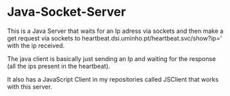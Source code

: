 # Java-Socket-Server

This is a Java Server that waits for an Ip adress via sockets and then make a get request via sockets to heartbeat.dsi.uminho.pt/heartbeat.svc/show?ip=' with the ip received.

The java client is basically just sending an Ip and waiting for the response (all the ips present in the heartbeat).

It also has a JavaScript Client in my repositories called JSClient that works with this server.


